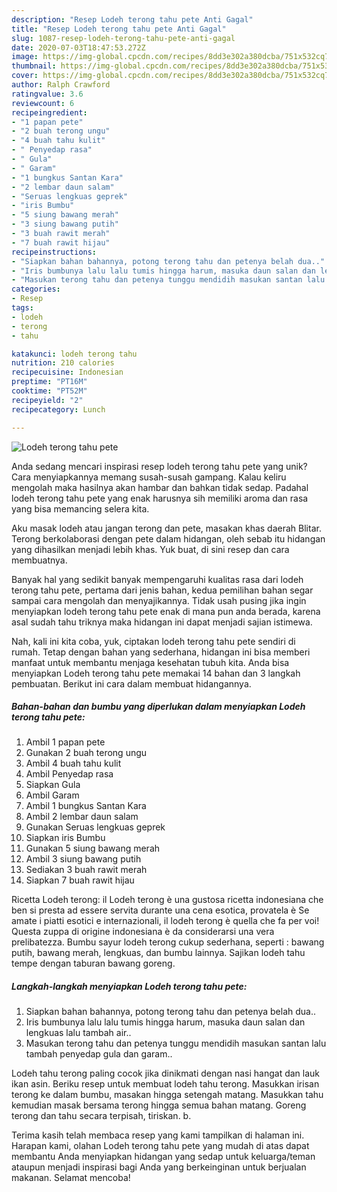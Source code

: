 ```yaml
---
description: "Resep Lodeh terong tahu pete Anti Gagal"
title: "Resep Lodeh terong tahu pete Anti Gagal"
slug: 1087-resep-lodeh-terong-tahu-pete-anti-gagal
date: 2020-07-03T18:47:53.272Z
image: https://img-global.cpcdn.com/recipes/8dd3e302a380dcba/751x532cq70/lodeh-terong-tahu-pete-foto-resep-utama.jpg
thumbnail: https://img-global.cpcdn.com/recipes/8dd3e302a380dcba/751x532cq70/lodeh-terong-tahu-pete-foto-resep-utama.jpg
cover: https://img-global.cpcdn.com/recipes/8dd3e302a380dcba/751x532cq70/lodeh-terong-tahu-pete-foto-resep-utama.jpg
author: Ralph Crawford
ratingvalue: 3.6
reviewcount: 6
recipeingredient:
- "1 papan pete"
- "2 buah terong ungu"
- "4 buah tahu kulit"
- " Penyedap rasa"
- " Gula"
- " Garam"
- "1 bungkus Santan Kara"
- "2 lembar daun salam"
- "Seruas lengkuas geprek"
- "iris Bumbu"
- "5 siung bawang merah"
- "3 siung bawang putih"
- "3 buah rawit merah"
- "7 buah rawit hijau"
recipeinstructions:
- "Siapkan bahan bahannya, potong terong tahu dan petenya belah dua.."
- "Iris bumbunya lalu lalu tumis hingga harum, masuka daun salan dan lengkuas lalu tambah air.."
- "Masukan terong tahu dan petenya tunggu mendidih masukan santan lalu tambah penyedap gula dan garam.."
categories:
- Resep
tags:
- lodeh
- terong
- tahu

katakunci: lodeh terong tahu 
nutrition: 210 calories
recipecuisine: Indonesian
preptime: "PT16M"
cooktime: "PT52M"
recipeyield: "2"
recipecategory: Lunch

---
```



![Lodeh terong tahu pete](https://img-global.cpcdn.com/recipes/8dd3e302a380dcba/751x532cq70/lodeh-terong-tahu-pete-foto-resep-utama.jpg)

Anda sedang mencari inspirasi resep lodeh terong tahu pete yang unik? Cara menyiapkannya memang susah-susah gampang. Kalau keliru mengolah maka hasilnya akan hambar dan bahkan tidak sedap. Padahal lodeh terong tahu pete yang enak harusnya sih memiliki aroma dan rasa yang bisa memancing selera kita.

Aku masak lodeh atau jangan terong dan pete, masakan khas daerah Blitar. Terong berkolaborasi dengan pete dalam hidangan, oleh sebab itu hidangan yang dihasilkan menjadi lebih khas. Yuk buat, di sini resep dan cara membuatnya.

Banyak hal yang sedikit banyak mempengaruhi kualitas rasa dari lodeh terong tahu pete, pertama dari jenis bahan, kedua pemilihan bahan segar sampai cara mengolah dan menyajikannya. Tidak usah pusing jika ingin menyiapkan lodeh terong tahu pete enak di mana pun anda berada, karena asal sudah tahu triknya maka hidangan ini dapat menjadi sajian istimewa.


Nah, kali ini kita coba, yuk, ciptakan lodeh terong tahu pete sendiri di rumah. Tetap dengan bahan yang sederhana, hidangan ini bisa memberi manfaat untuk membantu menjaga kesehatan tubuh kita. Anda bisa menyiapkan Lodeh terong tahu pete memakai 14 bahan dan 3 langkah pembuatan. Berikut ini cara dalam membuat hidangannya.

<!--inarticleads1-->

##### Bahan-bahan dan bumbu yang diperlukan dalam menyiapkan Lodeh terong tahu pete:

1. Ambil 1 papan pete
1. Gunakan 2 buah terong ungu
1. Ambil 4 buah tahu kulit
1. Ambil  Penyedap rasa
1. Siapkan  Gula
1. Ambil  Garam
1. Ambil 1 bungkus Santan Kara
1. Ambil 2 lembar daun salam
1. Gunakan Seruas lengkuas geprek
1. Siapkan iris Bumbu
1. Gunakan 5 siung bawang merah
1. Ambil 3 siung bawang putih
1. Sediakan 3 buah rawit merah
1. Siapkan 7 buah rawit hijau


Ricetta Lodeh terong: il Lodeh terong è una gustosa ricetta indonesiana che ben si presta ad essere servita durante una cena esotica, provatela è Se amate i piatti esotici e internazionali, il lodeh terong è quella che fa per voi! Questa zuppa di origine indonesiana è da considerarsi una vera prelibatezza. Bumbu sayur lodeh terong cukup sederhana, seperti : bawang putih, bawang merah, lengkuas, dan bumbu lainnya. Sajikan lodeh tahu tempe dengan taburan bawang goreng. 

<!--inarticleads2-->

##### Langkah-langkah menyiapkan Lodeh terong tahu pete:

1. Siapkan bahan bahannya, potong terong tahu dan petenya belah dua..
1. Iris bumbunya lalu lalu tumis hingga harum, masuka daun salan dan lengkuas lalu tambah air..
1. Masukan terong tahu dan petenya tunggu mendidih masukan santan lalu tambah penyedap gula dan garam..


Lodeh tahu terong paling cocok jika dinikmati dengan nasi hangat dan lauk ikan asin. Beriku resep untuk membuat lodeh tahu terong. Masukkan irisan terong ke dalam bumbu, masakan hingga setengah matang. Masukkan tahu kemudian masak bersama terong hingga semua bahan matang. Goreng terong dan tahu secara terpisah, tiriskan. b. 

Terima kasih telah membaca resep yang kami tampilkan di halaman ini. Harapan kami, olahan Lodeh terong tahu pete yang mudah di atas dapat membantu Anda menyiapkan hidangan yang sedap untuk keluarga/teman ataupun menjadi inspirasi bagi Anda yang berkeinginan untuk berjualan makanan. Selamat mencoba!
